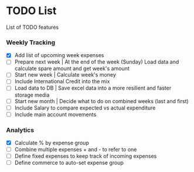 # TODO List

List of TODO features

### Weekly Tracking

- [x] Add list of upcoming week expenses
- [ ] Prepare next week | At the end of the week (Sunday) Load data and calculate spare amount and get week's amount
- [ ] Start new week | Calculate week's money
- [ ] Include International Credit into the mix
- [ ] Load data to DB | Save excel data into a more resilient and faster storage media
- [ ] Start new month | Decide what to do on combined weeks (last and first)
- [ ] Include Salary to compare expected vs actual expenditure
- [ ] Include main account movements

### Analytics

- [x] Calculate % by expense group
- [ ] Combine multiple expenses + and - to refer to one
- [ ] Define fixed expenses to keep track of incoming expenses
- [ ] Define commerce to auto-set expense group
